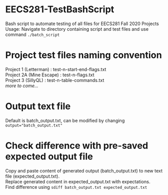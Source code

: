 # EECS281-TestBashScript
Bash script to automate testing of all files for EECS281 Fall 2020 Projects  
Usage: Navigate to directory containing script and test files and use command ```./batch_script```

# Project test files naming convention
Project 1 (Letterman) : test-n-start-end-flags.txt  
Project 2A (Mine Escape) : test-n-flags.txt  
Project 3 (SillyQL) : test-n-table-commands.txt  
_more to come..._

# Output text file
Default is batch_output.txt, can be modified by changing ```output="batch_output.txt"```

# Check difference with pre-saved expected output file
Copy and paste content of generated output (batch_output.txt) to new text file (expected_output.txt).  
Replace generated content in expected_output.txt with expectations.  
Find difference using ```sdiff batch_output.txt expected_output.txt```
